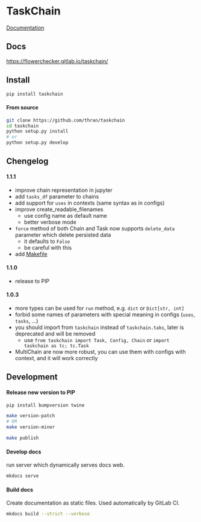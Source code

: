 # TaskChain

[Documentation](https://flowerchecker.gitlab.io/taskchain/)

## Docs
https://flowerchecker.gitlab.io/taskchain/


## Install

```bash
pip install taskchain
```

#### From source
```bash
git clone https://github.com/thran/taskchain
cd taskchain
python setup.py install
# or
python setup.py develop
```

## Chengelog

#### 1.1.1
- improve chain representation in jupyter
- add `tasks_df` parameter to chains
- add support for `uses` in contexts (same syntax as in configs)
- improve create_readable_filenames
  - use config name as default name
  - better verbose mode
- `force` method of both Chain and Task now supports `delete_data` parameter which delete persisted data 
  - it defaults to `False`
  - be careful with this
- add [Makefile](Makefile)

#### 1.1.0
- release to PIP

#### 1.0.3
- more types can be used for `run` method, e.g. `dict` or `Dict[str, int]`
- forbid some names of parameters with special meaning in configs (`uses`, `tasks`, ...)
- you should import from `taskchain` instead of `taskchain.taks`, later is deprecated and will be removed
  - use `from taskchain import Task, Config, Chain` or `import taskchain as tc; tc.Task`
- MultiChain are now more robust, you can use them with configs with context, and it will work correctly 

## Development

#### Release new version to PIP

```bash
pip install bumpversion twine

make version-patch
# OR
make version-minor

make publish
```

#### Develop docs
run server which dynamically serves docs web.
```bash
mkdocs serve
```

#### Build docs

Create documentation as static files. Used automatically by GitLab CI.
```bash
mkdocs build --strict --verbose
```
